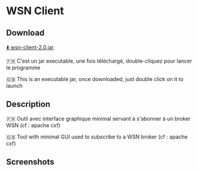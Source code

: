 # WSN Client

## Download

[:arrow_down: wsn-client-2.0.jar](https://github.com/IceFeather/wsn-client/releases/download/v2.0/wsn-client-2.0.jar)

:fr: C'est un jar executable, une fois téléchargé, double-cliquez pour lancer le programme

:uk: This is an executable jar, once downloaded, just double click on it to launch

## Description

:fr: Outil avec interface graphique minimal servant à s'abonner à un broker WSN (cf : apache cxf)

:uk: Tool with minimal GUI used to subscribe to a WSN broker (cf : apache cxf)

## Screenshots
